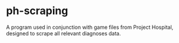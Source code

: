 # ph-scraping
A program used in conjunction with game files from Project Hospital, designed to scrape all relevant diagnoses data.
